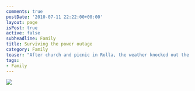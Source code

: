 ```yaml
---
comments: true
postDate: '2010-07-11 22:22:00+00:00'
layout: page
isPost: true
active: false
subheadline: Family
title: Surviving the power outage
category: Family
teaser: "After church and picnic in Rolla, the weather knocked out the power so we decided to play a game of Sorry."
tags:
- Family
---
```


[![](http://lh5.ggpht.com/_7HWNb5Im9Us/TDpEPEWm37I/AAAAAAAAAF8/fv4k2C7cu8A/s400/IMAG0004.jpg)](http://lh5.ggpht.com/_7HWNb5Im9Us/TDpEPEWm37I/AAAAAAAAAF8/fv4k2C7cu8A/IMAG0004.jpg)
